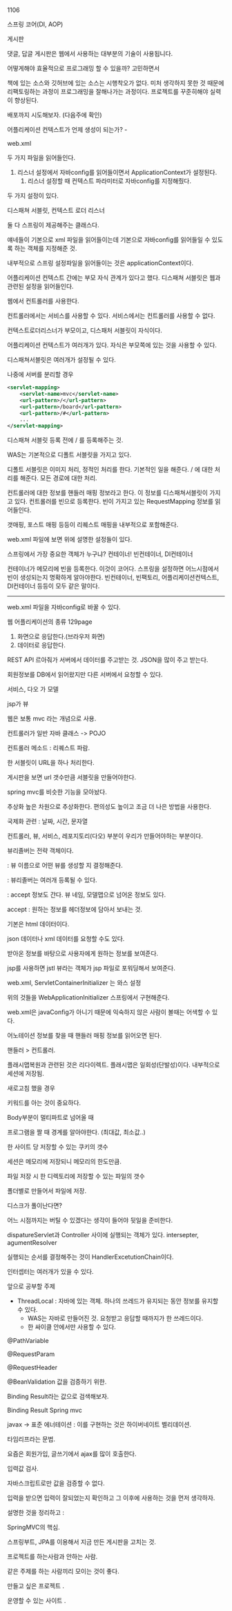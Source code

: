 1106



스프링 코어(DI, AOP)

게시판 

댓글, 답글 게시판은 웹에서 사용하는 대부분의 기술이 사용됩니다. 

어떻게해야 효율적으로 프로그래밍 할 수 있을까? 고민하면서 

책에 있는 소스와 깃허브에 있는 소스는 시행착오가 없다. 미처 생각하지 못한 것 때문에 리팩토링하는 과정이 프로그래밍을 잘해나가는 과정이다. 프로젝트를 꾸준히해야 실력이 향상된다. 

배포까지 시도해보자. (다음주에 확인) 



어플리케이션 컨텍스트가 언제 생성이 되는가? - 

web.xml 

두 가지 파일을 읽어들인다. 

1. 리스너 설정에서 자바config를 읽어들이면서 ApplicationContext가 설정된다. 
   1. 리스너 설정할 때 컨텍스트 파라미터로 자바config를 지정해줬다. 

두 가지 설정이 있다. 

디스패쳐 서블릿, 컨텍스트 로더 리스너

둘 다 스프링이 제공해주는 클래스다. 

얘네들이 기본으로 xml 파일을 읽어들이는데 기본으로 자바config를 읽어들일 수 있도록 하는 객체를 지정해준 것.



내부적으로 스프링 설정파일을 읽어들이는 것은 applicationContext이다. 



어플리케이션 컨텍스트 간에는 부모 자식 관계가 있다고 했다. 디스패쳐 서블릿은 웹과 관련된 설정을 읽어들인다. 

웹에서 컨트롤러를 사용한다. 

컨트롤러에서는 서비스를 사용할 수 있다. 서비스에서는 컨트롤러를 사용할 수 없다. 

컨텍스트로더리스너가 부모이고, 디스패처 서블릿이 자식이다. 



어플리케이션 컨텍스트가 여러개가 있다. 자식은 부모쪽에 있는 것을 사용할 수 있다. 

디스패쳐서블릿은 여러개가 설정될 수 있다. 

나중에 서버를 분리할 경우 

```xml
<servlet-mapping>
    <servlet-name>mvc</servlet-name>
    <url-pattern>/</url-pattern>
    <url-pattern>/board</url-pattern>
    <url-pattern>/#</url-pattern>
    ...
</servlet-mapping>
```



디스패쳐 서블릿 등록 전에 / 를 등록해주는 것.

WAS는 기본적으로 디폴트 서블릿을 가지고 있다. 

디폴트 서블릿은 이미지 처리, 정적인 처리를 한다. 기본적인 일을 해준다. / 에 대한 처리를 해준다. 모든 경로에 대한 처리.



컨트롤러에 대한 정보를 핸들러 매핑 정보라고 한다. 이 정보를 디스패쳐서블릿이 가지고 있다. 컨트롤러를 빈으로 등록한다. 빈이 가지고 있는 RequestMapping 정보를 읽어들인다. 

갯매핑, 포스트 매핑 등등이 리퀘스트 매핑을 내부적으로 포함해준다. 

web.xml 파일에 보면 위에 설명한 설정들이 있다. 

스프링에서 가장 중요한 객체가 누구냐? 컨테이너! 빈컨테이너, DI컨테이너 

컨테이너가 메모리에 빈을 등록한다. 이것이 코어다. 스프링을 설정하면 어느시점에서 빈이 생성되는지 명확하게 알아야한다. 빈컨테이너, 빈팩토리, 어플리케이션컨텍스트, DI컨테이너 등등이 모두 같은 말이다. 



---



web.xml 파일을 자바config로 바꿀 수 있다. 

웹 어플리케이션의 종류 129page

1. 화면으로 응답한다.(브라우저 화면)
2. 데이터로 응답한다.



REST API 르아줘가 서버에서 데이터를 주고받는 것. JSON을 많이 주고 받는다. 

회원정보를 DB에서 읽어왔지만 다른 서버에서 요청할 수 있다. 



서비스, 다오 가 모델

jsp가 뷰



웹은 보통 mvc 라는 개념으로 사용.



컨트롤러가 일반 자바 클래스 -> POJO

컨트롤러 메소드 : 리퀘스트 파람.



한 서블릿이 URL을 하나 처리한다. 

게시판을 보면 url 갯수만큼 서블릿을 만들어야한다.



spring mvc를 비슷한 기능을 모아놨다. 



추상화 높은 차원으로 추상화한다. 편의성도 높이고 조금 더 나은 방법을 사용한다.



국제화 관련 : 날짜, 시간, 문자열 



컨트롤러, 뷰, 서비스, 레포지토리(다오) 부분이 우리가 만들어야하는 부분이다. 



뷰리졸버는 전략 객체이다. 

 : 뷰 이름으로 어떤 뷰를 생성할 지 결정해준다. 

 : 뷰리졸버는 여러개 등록될 수 있다. 

 : accept 정보도 간다. 뷰 네임, 모델맵으로 넘어온 정보도 있다.



accept : 원하는 정보를 헤더정보에 담아서 보내는 것.

 기본은 html 데이터이다. 

json 데이터나 xml 데이터를 요청할 수도 있다. 

받아온 정보를 바탕으로 사용자에게 원하는 정보를 보여준다. 



jsp를 사용하면 jstl 뷰라는 객체가 jsp 파일로 포워딩해서 보여준다. 



web.xml, ServletContainerInitializer 는 와스 설정

위의 것들을 WebApplicationInitializer 스프링에서 구현해준다.  

web.xml은 javaConfig가 아니기 때문에 익숙하지 않은 사람이 볼때는 어색할 수 있다. 



어노테이션 정보를 찾을 때 핸들러 매핑 정보를 읽어오면 된다. 



핸들러 > 컨트롤러.



플래시맵복원과 관련된 것은 리다이렉트. 플래시맵은 일회성(단발성)이다. 내부적으로 세션에 저장됨.

새로고침 했을 경우 



키워드를 아는 것이 중요하다. 

Body부분이 멀티파트로 넘어올 때 



프로그램을 짤 때 경계를 알아야한다. (최대값, 최소값..)

한 사이트 당 저장할 수 있는 쿠키의 갯수

세션은 메모리에 저장되니 메모리의 한도만큼. 

파일 저장 시 한 디렉토리에 저장할 수 있는 파일의 갯수

폴더별로 만들어서 파일에 저장.

디스크가 풀이난다면?



어느 시점까지는 버틸 수 있겠다는 생각이 들어야 뒷일을 준비한다.





dispatureServlet과 Controller 사이에 실행되는 객체가 있다. intersepter, agumentResolver

실행되는 순서를 결정해주는 것이 HandlerExcetutionChain이다. 

인터셉터는 여러개가 있을 수 있다. 



앞으로 공부할 주제

* ThreadLocal : 자바에 있는 객체. 하나의 쓰레드가 유지되는 동안 정보를 유지할 수 있다. 
  * WAS는 자바로 만들어진 것. 요청받고 응답할 때까지가 한 쓰레드이다. 
  * 한 싸이클 안에서만 사용할 수 있다.



@PathVariable

@RequestParam

@RequestHeader

@BeanValidation 값을 검증하기 위한. 

Binding Result라는 값으로 검색해보자. 

Binding Result Spring mvc

javax -> 표준 에너테이션 : 이를 구현하는 것은 하이버네이트 벨리데이션.



타임리프라는 문법. 

요즘은 회원가입, 글쓰기에서 ajax를 많이 호출한다. 



입력값 검사.

자바스크립트로만 값을 검증할 수 없다.  

입력을 받으면 입력이 잘되었는지 확인하고 그 이후에 사용하는 것을 먼저 생각하자.



설명한 것을 정리하고 : 

SpringMVC의 핵심.



스프링부트, JPA를 이용해서 지금 만든 게시판을 고치는 것.



프로젝트를 하는사람과 안하는 사람. 

같은 주제를 하는 사람끼리 모이는 것이 좋다. 

만들고 싶은 프로젝트 . 

운영할 수 있는 사이트 . 